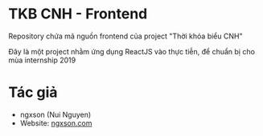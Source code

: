 # TKB CNH - Frontend

Repository chứa mã nguồn frontend của project "Thời khóa biểu CNH"

Đây là một project nhằm ứng dụng ReactJS vào thực tiễn, để chuẩn bị cho mùa internship 2019

# Tác giả 

- ngxson (Nui Nguyen)
- Website: [ngxson.com](https://ngxson.com)
